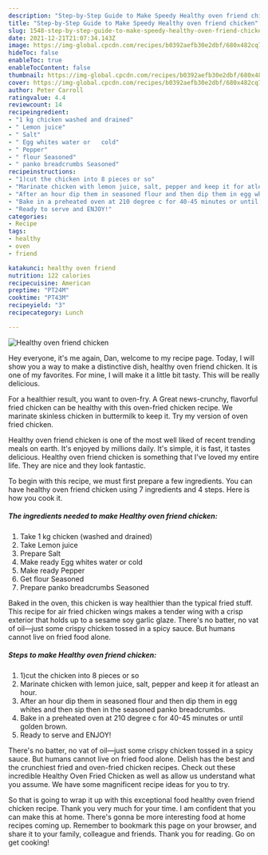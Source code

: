 ```yaml
---
description: "Step-by-Step Guide to Make Speedy Healthy oven friend chicken"
title: "Step-by-Step Guide to Make Speedy Healthy oven friend chicken"
slug: 1548-step-by-step-guide-to-make-speedy-healthy-oven-friend-chicken
date: 2021-12-21T21:07:34.143Z
image: https://img-global.cpcdn.com/recipes/b0392aefb30e2dbf/680x482cq70/healthy-oven-friend-chicken-recipe-main-photo.jpg
hideToc: false
enableToc: true
enableTocContent: false
thumbnail: https://img-global.cpcdn.com/recipes/b0392aefb30e2dbf/680x482cq70/healthy-oven-friend-chicken-recipe-main-photo.jpg
cover: https://img-global.cpcdn.com/recipes/b0392aefb30e2dbf/680x482cq70/healthy-oven-friend-chicken-recipe-main-photo.jpg
author: Peter Carroll
ratingvalue: 4.4
reviewcount: 14
recipeingredient:
- "1 kg chicken washed and drained"
- " Lemon juice"
- " Salt"
- " Egg whites water or   cold"
- " Pepper"
- " flour Seasoned"
- " panko breadcrumbs Seasoned"
recipeinstructions:
- "1)cut the chicken into 8 pieces or so"
- "Marinate chicken with lemon juice, salt, pepper and keep it for atleast an hour."
- "After an hour dip them in seasoned flour and then dip them in egg whites and then sip then in the seasoned panko breadcrumbs."
- "Bake in a preheated oven at 210 degree c for 40-45 minutes or until golden brown."
- "Ready to serve and ENJOY!"
categories:
- Recipe
tags:
- healthy
- oven
- friend

katakunci: healthy oven friend 
nutrition: 122 calories
recipecuisine: American
preptime: "PT24M"
cooktime: "PT43M"
recipeyield: "3"
recipecategory: Lunch

---
```



![Healthy oven friend chicken](https://img-global.cpcdn.com/recipes/b0392aefb30e2dbf/680x482cq70/healthy-oven-friend-chicken-recipe-main-photo.jpg)

Hey everyone, it's me again, Dan, welcome to my recipe page. Today, I will show you a way to make a distinctive dish, healthy oven friend chicken. It is one of my favorites. For mine, I will make it a little bit tasty. This will be really delicious.

For a healthier result, you want to oven-fry. A Great news-crunchy, flavorful fried chicken can be healthy with this oven-fried chicken recipe. We marinate skinless chicken in buttermilk to keep it. Try my version of oven fried chicken.

Healthy oven friend chicken is one of the most well liked of recent trending meals on earth. It's enjoyed by millions daily. It's simple, it is fast, it tastes delicious. Healthy oven friend chicken is something that I've loved my entire life. They are nice and they look fantastic.


To begin with this recipe, we must first prepare a few ingredients. You can have healthy oven friend chicken using 7 ingredients and 4 steps. Here is how you cook it.

<!--inarticleads1-->

##### The ingredients needed to make Healthy oven friend chicken:

1. Take 1 kg chicken (washed and drained)
1. Take  Lemon juice
1. Prepare  Salt
1. Make ready  Egg whites water or   cold
1. Make ready  Pepper
1. Get  flour Seasoned
1. Prepare  panko breadcrumbs Seasoned


Baked in the oven, this chicken is way healthier than the typical fried stuff. This recipe for air fried chicken wings makes a tender wing with a crisp exterior that holds up to a sesame soy garlic glaze. There&#39;s no batter, no vat of oil—just some crispy chicken tossed in a spicy sauce. But humans cannot live on fried food alone. 

<!--inarticleads2-->

##### Steps to make Healthy oven friend chicken:

1. 1)cut the chicken into 8 pieces or so
1. Marinate chicken with lemon juice, salt, pepper and keep it for atleast an hour.
1. After an hour dip them in seasoned flour and then dip them in egg whites and then sip then in the seasoned panko breadcrumbs.
1. Bake in a preheated oven at 210 degree c for 40-45 minutes or until golden brown.
1. Ready to serve and ENJOY!

There&#39;s no batter, no vat of oil—just some crispy chicken tossed in a spicy sauce. But humans cannot live on fried food alone. Delish has the best and the crunchiest fried and oven-fried chicken recipes. Check out these incredible Healthy Oven Fried Chicken as well as allow us understand what you assume. We have some magnificent recipe ideas for you to try. 

So that is going to wrap it up with this exceptional food healthy oven friend chicken recipe. Thank you very much for your time. I am confident that you can make this at home. There's gonna be more interesting food at home recipes coming up. Remember to bookmark this page on your browser, and share it to your family, colleague and friends. Thank you for reading. Go on get cooking!
